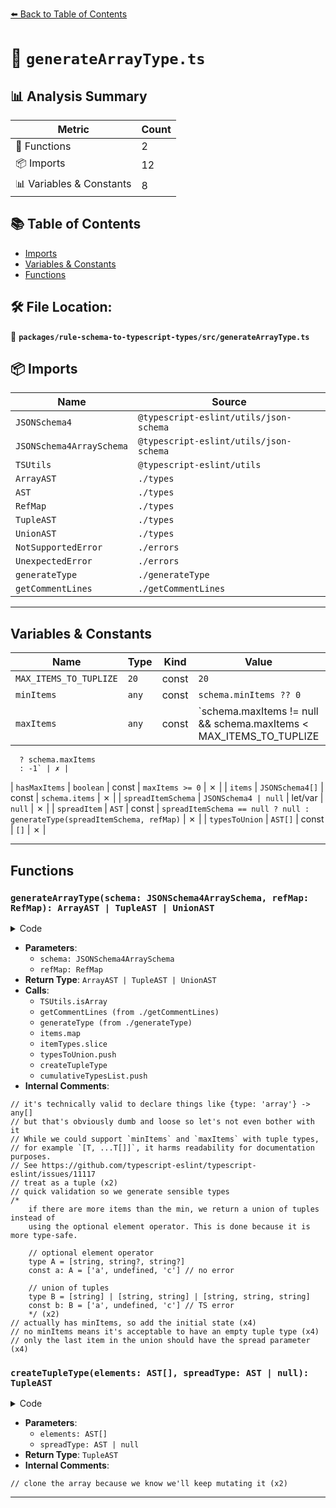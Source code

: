 [⬅️ Back to Table of Contents](../../../index.md)

# 📄 `generateArrayType.ts`

## 📊 Analysis Summary

| Metric | Count |
|--------|-------|
| 🔧 Functions | 2 |
| 📦 Imports | 12 |
| 📊 Variables & Constants | 8 |

## 📚 Table of Contents

- [Imports](#imports)
- [Variables & Constants](#variables-constants)
- [Functions](#functions)

## 🛠️ File Location:
📂 **`packages/rule-schema-to-typescript-types/src/generateArrayType.ts`**

## 📦 Imports

| Name | Source |
|------|--------|
| `JSONSchema4` | `@typescript-eslint/utils/json-schema` |
| `JSONSchema4ArraySchema` | `@typescript-eslint/utils/json-schema` |
| `TSUtils` | `@typescript-eslint/utils` |
| `ArrayAST` | `./types` |
| `AST` | `./types` |
| `RefMap` | `./types` |
| `TupleAST` | `./types` |
| `UnionAST` | `./types` |
| `NotSupportedError` | `./errors` |
| `UnexpectedError` | `./errors` |
| `generateType` | `./generateType` |
| `getCommentLines` | `./getCommentLines` |


---

## Variables & Constants

| Name | Type | Kind | Value | Exported |
|------|------|------|-------|----------|
| `MAX_ITEMS_TO_TUPLIZE` | `20` | const | `20` | ✗ |
| `minItems` | `any` | const | `schema.minItems ?? 0` | ✗ |
| `maxItems` | `any` | const | `schema.maxItems != null && schema.maxItems < MAX_ITEMS_TO_TUPLIZE
      ? schema.maxItems
      : -1` | ✗ |
| `hasMaxItems` | `boolean` | const | `maxItems >= 0` | ✗ |
| `items` | `JSONSchema4[]` | const | `schema.items` | ✗ |
| `spreadItemSchema` | `JSONSchema4 | null` | let/var | `null` | ✗ |
| `spreadItem` | `AST` | const | `spreadItemSchema == null ? null : generateType(spreadItemSchema, refMap)` | ✗ |
| `typesToUnion` | `AST[]` | const | `[]` | ✗ |


---

## Functions

### `generateArrayType(schema: JSONSchema4ArraySchema, refMap: RefMap): ArrayAST | TupleAST | UnionAST`

<details><summary>Code</summary>

```ts
export function generateArrayType(
  schema: JSONSchema4ArraySchema,
  refMap: RefMap,
): ArrayAST | TupleAST | UnionAST {
  if (!schema.items) {
    // it's technically valid to declare things like {type: 'array'} -> any[]
    // but that's obviously dumb and loose so let's not even bother with it
    throw new UnexpectedError('Unexpected missing items', schema);
  }
  if (!TSUtils.isArray(schema.items) && schema.additionalItems) {
    throw new NotSupportedError(
      'singlely-typed array with additionalItems',
      schema,
    );
  }

  const commentLines = getCommentLines(schema);

  const minItems = schema.minItems ?? 0;
  const maxItems =
    schema.maxItems != null && schema.maxItems < MAX_ITEMS_TO_TUPLIZE
      ? schema.maxItems
      : -1;
  const hasMaxItems = maxItems >= 0;

  if (!TSUtils.isArray(schema.items)) {
    // While we could support `minItems` and `maxItems` with tuple types,
    // for example `[T, ...T[]]`, it harms readability for documentation purposes.
    // See https://github.com/typescript-eslint/typescript-eslint/issues/11117
    return {
      commentLines,
      elementType: generateType(schema.items, refMap),
      type: 'array',
    };
  }
  // treat as a tuple
  const items: JSONSchema4[] = schema.items;
  let spreadItemSchema: JSONSchema4 | null = null;

  if (hasMaxItems && items.length < maxItems) {
    spreadItemSchema =
      typeof schema.additionalItems === 'object'
        ? schema.additionalItems
        : { type: 'any' };
  }

  // quick validation so we generate sensible types
  if (hasMaxItems && maxItems < items.length) {
    throw new UnexpectedError(
      `maxItems (${maxItems}) is smaller than the number of items schemas provided (${items.length})`,
      schema,
    );
  }
  if (maxItems > items.length && spreadItemSchema == null) {
    throw new UnexpectedError(
      'maxItems is larger than the number of items schemas, but there was not an additionalItems schema provided',
      schema,
    );
  }

  const itemTypes = items.map(i => generateType(i, refMap));
  const spreadItem =
    spreadItemSchema == null ? null : generateType(spreadItemSchema, refMap);

  if (itemTypes.length > minItems) {
    /*
    if there are more items than the min, we return a union of tuples instead of
    using the optional element operator. This is done because it is more type-safe.

    // optional element operator
    type A = [string, string?, string?]
    const a: A = ['a', undefined, 'c'] // no error

    // union of tuples
    type B = [string] | [string, string] | [string, string, string]
    const b: B = ['a', undefined, 'c'] // TS error
    */
    const cumulativeTypesList = itemTypes.slice(0, minItems);
    const typesToUnion: AST[] = [];
    if (cumulativeTypesList.length > 0) {
      // actually has minItems, so add the initial state
      typesToUnion.push(createTupleType(cumulativeTypesList));
    } else {
      // no minItems means it's acceptable to have an empty tuple type
      typesToUnion.push(createTupleType([]));
    }

    for (let i = minItems; i < itemTypes.length; i += 1) {
      cumulativeTypesList.push(itemTypes[i]);

      if (i === itemTypes.length - 1) {
        // only the last item in the union should have the spread parameter
        typesToUnion.push(createTupleType(cumulativeTypesList, spreadItem));
      } else {
        typesToUnion.push(createTupleType(cumulativeTypesList));
      }
    }

    return {
      commentLines,
      elements: typesToUnion,
      type: 'union',
    };
  }

  return {
    commentLines,
    elements: itemTypes,
    spreadType: spreadItem,
    type: 'tuple',
  };
}
```
</details>

- **Parameters**:
  - `schema: JSONSchema4ArraySchema`
  - `refMap: RefMap`
- **Return Type**: `ArrayAST | TupleAST | UnionAST`
- **Calls**:
  - `TSUtils.isArray`
  - `getCommentLines (from ./getCommentLines)`
  - `generateType (from ./generateType)`
  - `items.map`
  - `itemTypes.slice`
  - `typesToUnion.push`
  - `createTupleType`
  - `cumulativeTypesList.push`
- **Internal Comments**:
```
// it's technically valid to declare things like {type: 'array'} -> any[]
// but that's obviously dumb and loose so let's not even bother with it
// While we could support `minItems` and `maxItems` with tuple types,
// for example `[T, ...T[]]`, it harms readability for documentation purposes.
// See https://github.com/typescript-eslint/typescript-eslint/issues/11117
// treat as a tuple (x2)
// quick validation so we generate sensible types
/*
    if there are more items than the min, we return a union of tuples instead of
    using the optional element operator. This is done because it is more type-safe.

    // optional element operator
    type A = [string, string?, string?]
    const a: A = ['a', undefined, 'c'] // no error

    // union of tuples
    type B = [string] | [string, string] | [string, string, string]
    const b: B = ['a', undefined, 'c'] // TS error
    */ (x2)
// actually has minItems, so add the initial state (x4)
// no minItems means it's acceptable to have an empty tuple type (x4)
// only the last item in the union should have the spread parameter (x4)
```

### `createTupleType(elements: AST[], spreadType: AST | null): TupleAST`

<details><summary>Code</summary>

```ts
function createTupleType(
  elements: AST[],
  spreadType: AST | null = null,
): TupleAST {
  return {
    type: 'tuple',
    // clone the array because we know we'll keep mutating it
    commentLines: [],
    elements: [...elements],
    spreadType,
  };
}
```
</details>

- **Parameters**:
  - `elements: AST[]`
  - `spreadType: AST | null`
- **Return Type**: `TupleAST`
- **Internal Comments**:
```
// clone the array because we know we'll keep mutating it (x2)
```


---